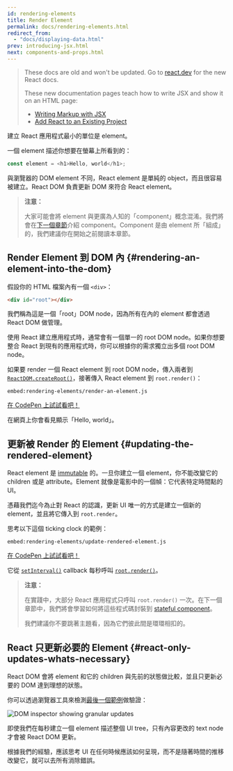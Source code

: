 ```yaml
---
id: rendering-elements
title: Render Element
permalink: docs/rendering-elements.html
redirect_from:
  - "docs/displaying-data.html"
prev: introducing-jsx.html
next: components-and-props.html
---
```


<div class="scary">

>
> These docs are old and won't be updated. Go to [react.dev](https://react.dev/) for the new React docs.
>
> These new documentation pages teach how to write JSX and show it on an HTML page:
>
> - [Writing Markup with JSX](https://react.dev/learn/writing-markup-with-jsx)
> - [Add React to an Existing Project](https://react.dev/learn/add-react-to-an-existing-project#step-2-render-react-components-anywhere-on-the-page)

</div>

建立 React 應用程式最小的單位是 element。

一個 element 描述你想要在螢幕上所看到的：

```js
const element = <h1>Hello, world</h1>;
```

與瀏覽器的 DOM element 不同，React element 是單純的 object，而且很容易被建立。React DOM 負責更新 DOM 來符合 React element。

>**注意：**
>
>大家可能會將 element 與更廣為人知的「component」概念混淆。我們將會在[下一個章節](/docs/components-and-props.html)介紹 component。Component 是由 element 所「組成」的，我們建議你在開始之前閱讀本章節。

## Render Element 到 DOM 內 {#rendering-an-element-into-the-dom}

假設你的 HTML 檔案內有一個 `<div>`：

```html
<div id="root"></div>
```

我們稱為這是一個「root」DOM node，因為所有在內的 element 都會透過 React DOM 做管理。

使用 React 建立應用程式時，通常會有一個單一的 root DOM node。如果你想要整合 React 到現有的應用程式時，你可以根據你的需求獨立出多個 root DOM node。

如果要 render 一個 React element 到 root DOM node，傳入兩者到 [`ReactDOM.createRoot()`](/docs/react-dom-client.html#createroot)，接著傳入 React element 到 `root.render()`：

`embed:rendering-elements/render-an-element.js`

[在 CodePen 上試試看吧！](https://codepen.io/gaearon/pen/ZpvBNJ?editors=1010)

在網頁上你會看見顯示「Hello, world」。

## 更新被 Render 的 Element {#updating-the-rendered-element}

React element 是 [immutable](https://en.wikipedia.org/wiki/Immutable_object) 的。一旦你建立一個 element，你不能改變它的 children 或是 attribute。Element 就像是電影中的一個幀：它代表特定時間點的 UI。

憑藉我們迄今為止對 React 的認識，更新 UI 唯一的方式是建立一個新的 element，並且將它傳入到 `root.render`。

思考以下這個 ticking clock 的範例：

`embed:rendering-elements/update-rendered-element.js`

[在 CodePen 上試試看吧！](https://codepen.io/gaearon/pen/gwoJZk?editors=1010)

它從 [`setInterval()`](https://developer.mozilla.org/en-US/docs/Web/API/WindowTimers/setInterval) callback 每秒呼叫 [`root.render()`](/docs/react-dom.html#render)。

>**注意：**
>
>在實踐中，大部分 React 應用程式只呼叫 `root.render()` 一次。在下一個章節中，我們將會學習如何將這些程式碼封裝到 [stateful component](/docs/state-and-lifecycle.html)。
>
>我們建議你不要跳著主題看，因為它們彼此間是環環相扣的。

## React 只更新必要的 Element {#react-only-updates-whats-necessary}

React DOM 會將 element 和它的 children 與先前的狀態做比較，並且只更新必要的 DOM 達到理想的狀態。

你可以透過瀏覽器工具來檢測[最後一個範例](https://codepen.io/gaearon/pen/gwoJZk?editors=1010)做驗證：

![DOM inspector showing granular updates](../images/docs/granular-dom-updates.gif)

即使我們在每秒建立一個 element 描述整個 UI tree，只有內容更改的 text node 才會被 React DOM 更新。

根據我們的經驗，應該思考 UI 在任何時候應該如何呈現，而不是隨著時間的推移改變它，就可以去所有消除錯誤。
